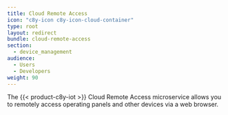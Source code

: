```yaml
---
title: Cloud Remote Access
icon: "c8y-icon c8y-icon-cloud-container"
type: root
layout: redirect
bundle: cloud-remote-access
section:
  - device_management  
audience:
  - Users
  - Developers
weight: 90
---
```


The {{< product-c8y-iot >}} Cloud Remote Access microservice allows you to remotely access operating panels and other devices via a web browser.
